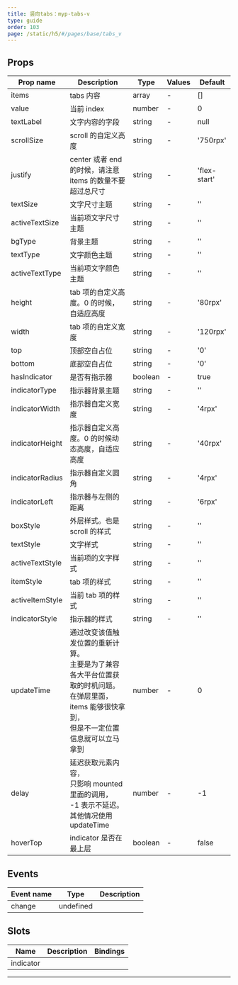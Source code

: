 ```yaml
---
title: 竖向tabs：myp-tabs-v
type: guide
order: 103
page: /static/h5/#/pages/base/tabs_v
---
```


## Props

| Prop name       | Description                                                                                                                                            | Type    | Values | Default      |
| --------------- | ------------------------------------------------------------------------------------------------------------------------------------------------------ | ------- | ------ | ------------ |
| items           | tabs 内容                                                                                                                                              | array   | -      | []           |
| value           | 当前 index                                                                                                                                             | number  | -      | 0            |
| textLabel       | 文字内容的字段                                                                                                                                         | string  | -      | null         |
| scrollSize      | scroll 的自定义高度                                                                                                                                    | string  | -      | '750rpx'     |
| justify         | center 或者 end 的时候，请注意 items 的数量不要超过总尺寸                                                                                              | string  | -      | 'flex-start' |
| textSize        | 文字尺寸主题                                                                                                                                           | string  | -      | ''           |
| activeTextSize  | 当前项文字尺寸主题                                                                                                                                     | string  | -      | ''           |
| bgType          | 背景主题                                                                                                                                               | string  | -      | ''           |
| textType        | 文字颜色主题                                                                                                                                           | string  | -      | ''           |
| activeTextType  | 当前项文字颜色主题                                                                                                                                     | string  | -      | ''           |
| height          | tab 项的自定义高度。0 的时候，自适应高度                                                                                                               | string  | -      | '80rpx'      |
| width           | tab 项的自定义宽度                                                                                                                                     | string  | -      | '120rpx'     |
| top             | 顶部空白占位                                                                                                                                           | string  | -      | '0'          |
| bottom          | 底部空白占位                                                                                                                                           | string  | -      | '0'          |
| hasIndicator    | 是否有指示器                                                                                                                                           | boolean | -      | true         |
| indicatorType   | 指示器背景主题                                                                                                                                         | string  | -      | ''           |
| indicatorWidth  | 指示器自定义宽度                                                                                                                                       | string  | -      | '4rpx'       |
| indicatorHeight | 指示器自定义高度。0 的时候动态高度，自适应高度                                                                                                         | string  | -      | '40rpx'      |
| indicatorRadius | 指示器自定义圆角                                                                                                                                       | string  | -      | '4rpx'       |
| indicatorLeft   | 指示器与左侧的距离                                                                                                                                     | string  | -      | '6rpx'       |
| boxStyle        | 外层样式。也是 scroll 的样式                                                                                                                           | string  | -      | ''           |
| textStyle       | 文字样式                                                                                                                                               | string  | -      | ''           |
| activeTextStyle | 当前项的文字样式                                                                                                                                       | string  | -      | ''           |
| itemStyle       | tab 项的样式                                                                                                                                           | string  | -      | ''           |
| activeItemStyle | 当前 tab 项的样式                                                                                                                                      | string  | -      | ''           |
| indicatorStyle  | 指示器的样式                                                                                                                                           | string  | -      | ''           |
| updateTime      | 通过改变该值触发位置的重新计算。<br>主要是为了兼容各大平台位置获取的时机问题。<br>在弹层里面，items 能够很快拿到，<br>但是不一定位置信息就可以立马拿到 | number  | -      | 0            |
| delay           | 延迟获取元素内容，<br>只影响 mounted 里面的调用，<br>-1 表示不延迟。<br>其他情况使用 updateTime                                                        | number  | -      | -1           |
| hoverTop        | indicator 是否在最上层                                                                                                                                 | boolean | -      | false        |

## Events

| Event name | Type      | Description |
| ---------- | --------- | ----------- |
| change     | undefined |

## Slots

| Name      | Description | Bindings |
| --------- | ----------- | -------- |
| indicator |             |          |

---

